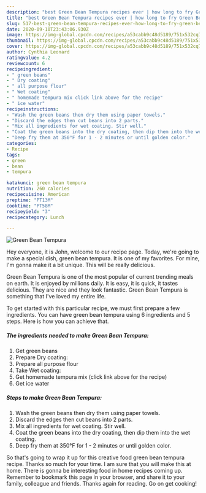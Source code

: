 ```yaml
---
description: "best Green Bean Tempura recipes ever | how long to fry Green Bean Tempura"
title: "best Green Bean Tempura recipes ever | how long to fry Green Bean Tempura"
slug: 517-best-green-bean-tempura-recipes-ever-how-long-to-fry-green-bean-tempura
date: 2020-09-10T23:43:06.930Z
image: https://img-global.cpcdn.com/recipes/a53cabb9c48d5189/751x532cq70/green-bean-tempura-recipe-main-photo.jpg
thumbnail: https://img-global.cpcdn.com/recipes/a53cabb9c48d5189/751x532cq70/green-bean-tempura-recipe-main-photo.jpg
cover: https://img-global.cpcdn.com/recipes/a53cabb9c48d5189/751x532cq70/green-bean-tempura-recipe-main-photo.jpg
author: Cynthia Leonard
ratingvalue: 4.2
reviewcount: 6
recipeingredient:
- " green beans"
- " Dry coating"
- " all purpose flour"
- " Wet coating"
- " homemade tempura mix click link above for the recipe"
- " ice water"
recipeinstructions:
- "Wash the green beans then dry them using paper towels."
- "Discard the edges then cut beans into 2 parts."
- "Mix all ingredients for wet coating. Stir well."
- "Coat the green beans into the dry coating, then dip them into the wet coating."
- "Deep fry them at 350°F for 1 - 2 minutes or until golden color."
categories:
- Recipe
tags:
- green
- bean
- tempura

katakunci: green bean tempura 
nutrition: 260 calories
recipecuisine: American
preptime: "PT13M"
cooktime: "PT58M"
recipeyield: "3"
recipecategory: Lunch

---
```



![Green Bean Tempura](https://img-global.cpcdn.com/recipes/a53cabb9c48d5189/751x532cq70/green-bean-tempura-recipe-main-photo.jpg)

Hey everyone, it is John, welcome to our recipe page. Today, we're going to make a special dish, green bean tempura. It is one of my favorites. For mine, I'm gonna make it a bit unique. This will be really delicious.



Green Bean Tempura is one of the most popular of current trending meals on earth. It is enjoyed by millions daily. It is easy, it is quick, it tastes delicious. They are nice and they look fantastic. Green Bean Tempura is something that I've loved my entire life.


To get started with this particular recipe, we must first prepare a few ingredients. You can have green bean tempura using 6 ingredients and 5 steps. Here is how you can achieve that.

<!--inarticleads1-->

##### The ingredients needed to make Green Bean Tempura:

1. Get  green beans
1. Prepare  Dry coating:
1. Prepare  all purpose flour
1. Take  Wet coating:
1. Get  homemade tempura mix (click link above for the recipe)
1. Get  ice water




<!--inarticleads2-->

##### Steps to make Green Bean Tempura:

1. Wash the green beans then dry them using paper towels.
1. Discard the edges then cut beans into 2 parts.
1. Mix all ingredients for wet coating. Stir well.
1. Coat the green beans into the dry coating, then dip them into the wet coating.
1. Deep fry them at 350°F for 1 - 2 minutes or until golden color.




So that's going to wrap it up for this creative food green bean tempura recipe. Thanks so much for your time. I am sure that you will make this at home. There is gonna be interesting food in home recipes coming up. Remember to bookmark this page in your browser, and share it to your family, colleague and friends. Thanks again for reading. Go on get cooking!
